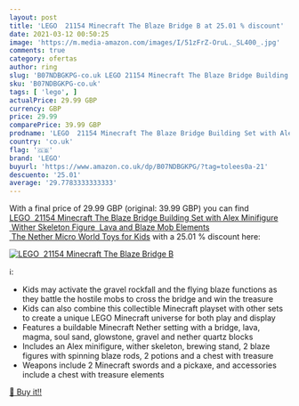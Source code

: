 ```yaml
---
layout: post
title: 'LEGO  21154 Minecraft The Blaze Bridge B at 25.01 % discount'
date: 2021-03-12 00:50:25
image: 'https://m.media-amazon.com/images/I/51zFrZ-OruL._SL400_.jpg'
comments: true
category: ofertas
author: ring
slug: 'B07NDBGKPG-co.uk LEGO 21154 Minecraft The Blaze Bridge Building Set with...'
sku: 'B07NDBGKPG-co.uk'
tags: [ 'lego', ]
actualPrice: 29.99 GBP
currency: GBP
price: 29.99
comparePrice: 39.99 GBP
prodname: 'LEGO  21154 Minecraft The Blaze Bridge Building Set with Alex Minifigure  Wither Skeleton Figure  Lava and Blaze Mob Elements  The Nether Micro World Toys for Kids'
country: 'co.uk'
flag: '🇬🇧'
brand: 'LEGO'
buyurl: 'https://www.amazon.co.uk/dp/B07NDBGKPG/?tag=tolees0a-21'
descuento: '25.01'
average: '29.7783333333333'
---
```


With a final price of 29.99 GBP (original: 39.99 GBP) you can find [LEGO  21154 Minecraft The Blaze Bridge Building Set with Alex Minifigure  Wither Skeleton Figure  Lava and Blaze Mob Elements  The Nether Micro World Toys for Kids](https://www.amazon.co.uk/dp/B07NDBGKPG/?tag=tolees0a-21) with a  25.01 % discount here:

[![LEGO  21154 Minecraft The Blaze Bridge B](https://m.media-amazon.com/images/I/51zFrZ-OruL._SL400_.jpg)](https://www.amazon.co.uk/dp/B07NDBGKPG/?tag=tolees0a-21)

ℹ️:

- Kids may activate the gravel rockfall and the flying blaze functions as they battle the hostile mobs to cross the bridge and win the treasure
- Kids can also combine this collectible Minecraft playset with other sets to create a unique LEGO Minecraft universe for both play and display
- Features a buildable Minecraft Nether setting with a bridge, lava, magma, soul sand, glowstone, gravel and nether quartz blocks
- Includes an Alex minifigure, wither skeleton, brewing stand, 2 blaze figures with spinning blaze rods, 2 potions and a chest with treasure
- Weapons include 2 Minecraft swords and a pickaxe, and accessories include a chest with treasure elements

[🛒 Buy it!!](https://www.amazon.co.uk/dp/B07NDBGKPG/?tag=tolees0a-21)
